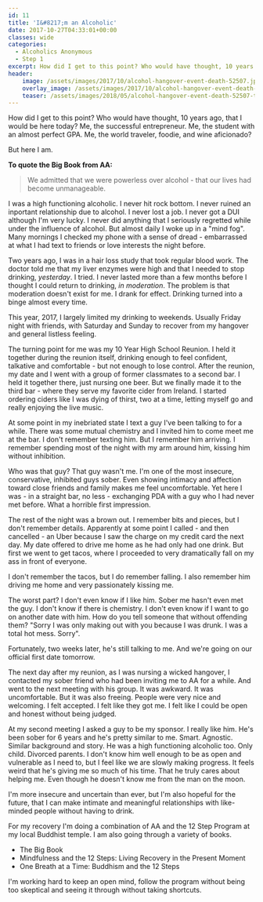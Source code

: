 ```yaml
---
id: 11
title: 'I&#8217;m an Alcoholic'
date: 2017-10-27T04:33:01+00:00
classes: wide
categories:
  - Alcoholics Anonymous
  - Step 1
excerpt: How did I get to this point? Who would have thought, 10 years ago, that I would be here today?
header:
    image: /assets/images/2017/10/alcohol-hangover-event-death-52507.jpeg
    overlay_image: /assets/images/2017/10/alcohol-hangover-event-death-52507.jpeg    # Article header at 2048x768
    teaser: /assets/images/2018/05/alcohol-hangover-event-death-52507-teaser.jpg   # Shrink image to 575x216  
---
```

How did I get to this point? Who would have thought, 10 years ago, that I would be here today? Me, the successful entrepreneur. Me, the student with an almost perfect GPA. Me, the world traveler, foodie, and wine aficionado?

But here I am.

<strong>To quote the Big Book from AA:</strong>
<blockquote>We admitted that we were powerless over alcohol - that our lives had become unmanageable.</blockquote>
I was a high functioning alcoholic. I never hit rock bottom. I never ruined an inportant relationship due to alcohol. I never lost a job. I never got a DUI although I'm very lucky. I never did anything that I seriously regretted while under the influence of alcohol. But almost daily I woke up in a "mind fog". Many mornings I checked my phone with a sense of dread - embarrassed at what I had text to friends or love interests the night before.

Two years ago, I was in a hair loss study that took regular blood work. The doctor told me that my liver enzymes were high and that I needed to stop drinking, <em>yesterday</em>. I tried. I never lasted more than a few months before I thought I could return to drinking, <em>in moderation</em>. The problem is that moderation doesn't exist for me. I drank for effect. Drinking turned into a binge almost every time.

This year, 2017, I largely limited my drinking to weekends. Usually Friday night with friends, with Saturday and Sunday to recover from my hangover and general listless feeling.

The turning point for me was my 10 Year High School Reunion. I held it together during the reunion itself, drinking enough to feel confident, talkative and comfortable - but not enough to lose control. After the reunion, my date and I went with a group of former classmates to a second bar. I held it together there, just nursing one beer. But we finally made it to the third bar - where they serve my favorite cider from Ireland. I started ordering ciders like I was dying of thirst, two at a time, letting myself go and really enjoying the live music.

At some point in my inebriated state I text a guy I've been talking to for a while. There was some mutual chemistry and I invited him to come meet me at the bar. I don't remember texting him. But I remember him arriving. I remember spending most of the night with my arm around him, kissing him without inhibition.

Who was that guy? That guy wasn't me. I'm one of the most insecure, conservative, inhibited guys sober. Even showing intimacy and affection toward close friends and family makes me feel uncomfortable. Yet here I was - in a straight bar, no less - exchanging PDA with a guy who I had never met before. What a horrible first impression.

The rest of the night was a brown out. I remember bits and pieces, but I don't remember details. Apparently at some point I called - and then cancelled - an Uber because I saw the charge on my credit card the next day. My date offered to drive me home as he had only had one drink. But first we went to get tacos, where I proceeded to very dramatically fall on my ass in front of everyone.

I don't remember the tacos, but I do remember falling. I also remember him driving me home and very passionately kissing me.

The worst part? I don't even know if I like him. Sober me hasn't even met the guy. I don't know if there is chemistry. I don't even know if I want to go on another date with him. How do you tell someone that without offending them? "Sorry I was only making out with you because I was drunk. I was a total hot mess. Sorry".

Fortunately, two weeks later, he's still talking to me. And we're going on our official first date tomorrow.

The next day after my reunion, as I was nursing a wicked hangover, I contacted my sober friend who had been inviting me to AA for a while. And went to the next meeting with his group. It was awkward. It was uncomfortable. But it was also freeing. People were very nice and welcoming. I felt accepted. I felt like they got me. I felt like I could be open and honest without being judged.

At my second meeting I asked a guy to be my sponsor. I really like him. He's been sober for 6 years and he's pretty similar to me. Smart. Agnostic. Similar background and story. He was a high functioning alcoholic too. Only child. Divorced parents. I don't know him well enough to be as open and vulnerable as I need to, but I feel like we are slowly making progress. It feels weird that he's giving me so much of his time. That he truly cares about helping me. Even though he doesn't know me from the man on the moon.

I'm more insecure and uncertain than ever, but I'm also hopeful for the future, that I can make intimate and meaningful relationships with like-minded people without having to drink.

For my recovery I'm doing a combination of AA and the 12 Step Program at my local Buddhist temple. I am also going through a variety of books.
<ul>
 	<li>The Big Book</li>
 	<li>Mindfulness and the 12 Steps: Living Recovery in the Present Moment</li>
 	<li>One Breath at a Time: Buddhism and the 12 Steps</li>
</ul>
I'm working hard to keep an open mind, follow the program without being too skeptical and seeing it through without taking shortcuts.